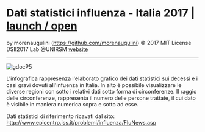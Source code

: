 
# Dati statistici influenza - Italia 2017 | [launch / open](http://dsii-2017-unirsm.github.io/morenaugulini)

by morenaugulini (https://github.com/morenaugulini) © 2017 MIT License  
DSII2017 Lab @UNIRSM [website](http://dsii-2017-unirsm.github.io)

----

![gdocP5](http://i.imgur.com/cmkhvvi.png)


L'infografica rappresenza l'elaborato grafico dei dati statistici sui decessi e i casi gravi dovuti all'infuenza in Italia.
In alto è possibile visualizzare le diverse regioni con sotto i relativi dati sotto forma di circonferenze.
Il raggio delle circonferenze, rappresenta il numero delle persone trattate, il cui dato è visibile in maniera 
numerica sopra e sotto ad esse.

Dati statistici di riferimento ricavati dal sito:
http://www.epicentro.iss.it/problemi/influenza/FluNews.asp
